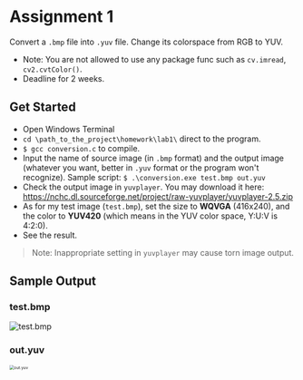 # Assignment 1
Convert a `.bmp` file into `.yuv` file. Change its colorspace from RGB to YUV.
* Note: You are not allowed to use any package func such as `cv.imread`, `cv2.cvtColor()`.
* Deadline for 2 weeks.
## Get Started
* Open Windows Terminal
* `cd \path_to_the_project\homework\lab1\` direct to the program.
* `$ gcc conversion.c` to compile.
* Input the name of source image (in `.bmp` format) and the output image (whatever you want, better in `.yuv` format or the program won't recognize). Sample script: `$ .\conversion.exe test.bmp out.yuv`
* Check the output image in `yuvplayer`. You may download it here: https://nchc.dl.sourceforge.net/project/raw-yuvplayer/yuvplayer-2.5.zip
* As for my test image (`test.bmp`), set the size to **WQVGA** (416x240), and the color to **YUV420** (which means in the YUV color space, Y:U:V is 4:2:0).
* See the result.
> Note: Inappropriate setting in `yuvplayer` may cause torn image output.
## Sample Output
### test.bmp

![test.bmp](/homework/lab1/images/test.bmp/)

### out.yuv

<img src="/homework/lab1/images/out.png/" alt="out.yuv" style="zoom: 50%;" />
